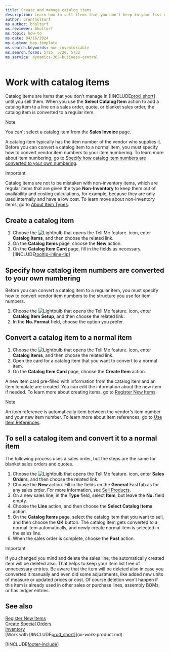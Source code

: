 ```yaml
---
title: Create and manage catalog items
description: Learn how to sell items that you don't keep in your list of items.
author: brentholtorf 
ms.author: bholtorf
ms.reviewer: bholtorf
ms.topic: how-to
ms.date: 04/16/2024
ms.custom: bap-template
ms.search.keywords: non-inventoriable
ms.search.forms: 5725, 5726, 5732
ms.service: dynamics-365-business-central
---
```


# Work with catalog items

Catalog items are items that you don't manage in [!INCLUDE[prod_short](includes/prod_short.md)] until you sell them. When you use the **Select Catalog Item** action to add a catalog item to a line on a sales order, quote, or blanket sales order, the catalog item is converted to a regular item.

> [!NOTE]  
> You can't select a catalog item from the **Sales Invoice** page.

A catalog item typically has the item number of the vendor who supplies it. Before you can convert a catalog item to a normal item, you must specify how to convert vendor item numbers to your item numbering. To learn more about item numbering, go to [Specify how catalog item numbers are converted to your own numbering](#specify-how-catalog-item-numbers-are-converted-to-your-own-numbering).  

> [!IMPORTANT]
> Catalog items are not to be mistaken with non-inventory items, which are regular items that are given the type **Non-Inventory** to keep them out of availability and costing calculations, for example, because they are only used internally and have a low cost. To learn move about non-inventory items, go to [About Item Types](inventory-about-item-types.md).

## Create a catalog item

1. Choose the ![Lightbulb that opens the Tell Me feature.](media/ui-search/search_small.png "Tell me what you want to do") icon, enter **Catalog Items**, and then choose the related link.
2. On the **Catalog Items** page, choose the **New** action.
3. On the **Catalog Item Card** page, fill in the fields as necessary. [!INCLUDE[tooltip-inline-tip](includes/tooltip-inline-tip_md.md)]

## Specify how catalog item numbers are converted to your own numbering

Before you can convert a catalog item to a regular item, you must specify how to convert vendor item numbers to the structure you use for item numbers.

1. Choose the ![Lightbulb that opens the Tell Me feature.](media/ui-search/search_small.png "Tell me what you want to do") icon, enter **Catalog Item Setup**, and then choose the related link.
2. In the **No. Format** field, choose the option you prefer.

## Convert a catalog item to a normal item

1. Choose the ![Lightbulb that opens the Tell Me feature.](media/ui-search/search_small.png "Tell me what you want to do") icon, enter **Catalog Items**, and then choose the related link.
2. Open the card for a catalog item that you want to convert to a normal item.
3. On the **Catalog Item Card** page, choose the **Create Item** action.

A new item card pre-filled with information from the catalog item and an item template are created. You can edit the information about the new item if needed. To learn more about creating items, go to [Register New Items](inventory-how-register-new-items.md).

> [!NOTE]  
> An item reference is automatically item between the vendor's item number and your new item number. To learn more about item references, go to [Use Item References](inventory-how-use-item-cross-refs.md).

## To sell a catalog item and convert it to a normal item

The following process uses a sales order, but the steps are the same for blanket sales orders and quotes.

1. Choose the ![Lightbulb that opens the Tell Me feature.](media/ui-search/search_small.png "Tell me what you want to do") icon, enter **Sales Orders**, and then choose the related link.
2. Choose the **New** action. Fill in the fields on the **General** FastTab as for any sales order. For more information, see [Sell Products](sales-how-sell-products.md).
3. On a new sales line, in the **Type** field, select **Item**, but leave the **No.** field empty.
4. Choose the **Line** action, and then choose the **Select Catalog Items** action.
5. On the **Catalog Items** page, select the catalog item that you want to sell, and then choose the **OK** button.
   The catalog item gets converted to a normal item automatically, and newly create normal item is selected in the sales line.
7. When the sales order is complete, choose the **Post** action.

> [!IMPORTANT]
> If you changed you mind and delete the sales line, the automatically created item will be deleted also. That helps to keep your item list free of unnecessary entries.
> Be aware that the item will be deleted also in case you converted it manually and even did some adjustments, like added new units of measure or updated prices or cost. Of course deletion won't happen if this item is already used in other sales or purchase lines, assembly BOMs, or has ledger entries. 


## See also

[Register New Items](inventory-how-register-new-items.md)    
[Create Special Orders](sales-how-to-create-special-orders.md)    
[Inventory](inventory-manage-inventory.md)    
[Work with [!INCLUDE[prod_short](includes/prod_short.md)]](ui-work-product.md)  


[!INCLUDE[footer-include](includes/footer-banner.md)]
